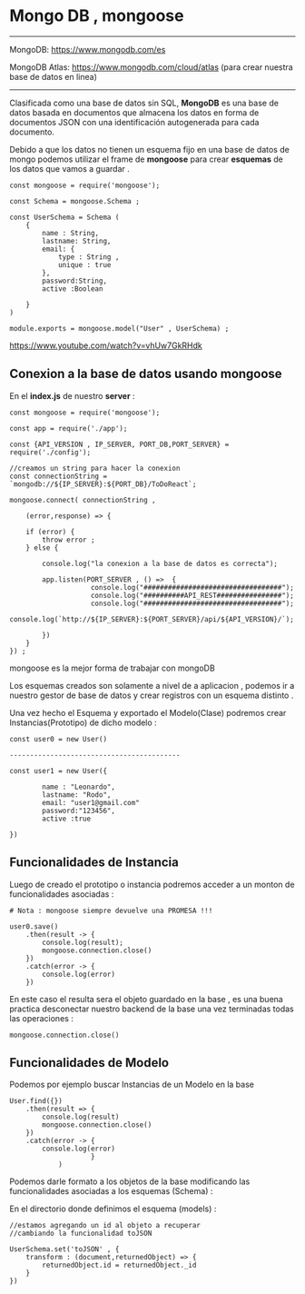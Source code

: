 # Mongo DB  , mongoose

-----------------------------
MongoDB: https://www.mongodb.com/es

MongoDB Atlas: https://www.mongodb.com/cloud/atlas (para crear nuestra base de datos en linea)

-----------------------------

Clasificada como una base de datos sin SQL, **MongoDB** es una base de datos basada en documentos que almacena los datos en forma de documentos JSON con una identificación autogenerada para cada documento.

Debido a que los datos no tienen un esquema fijo en una base  de datos de mongo podemos utilizar el frame de **mongoose** para crear **esquemas** de los datos que vamos a guardar . 

~~~
const mongoose = require('mongoose'); 

const Schema = mongoose.Schema ; 

const UserSchema = Schema (
    {
        name : String,
        lastname: String,
        email: {
            type : String , 
            unique : true
        },
        password:String,
        active :Boolean

    }
)

module.exports = mongoose.model("User" , UserSchema) ;
~~~



https://www.youtube.com/watch?v=vhUw7GkRHdk

## Conexion a la base de datos usando mongoose 

En el **index.js** de nuestro **server** :

~~~
const mongoose = require('mongoose');

const app = require('./app'); 

const {API_VERSION , IP_SERVER, PORT_DB,PORT_SERVER} = require('./config'); 

//creamos un string para hacer la conexion 
const connectionString = `mongodb://${IP_SERVER}:${PORT_DB}/ToDoReact`;

mongoose.connect( connectionString , 
    
    (error,response) => {

    if (error) {
        throw error ;
    } else {

        console.log("la conexion a la base de datos es correcta");

        app.listen(PORT_SERVER , () =>  {
                    console.log("##################################");
                    console.log("##########API_REST################");
                    console.log("##################################");
                    console.log(`http://${IP_SERVER}:${PORT_SERVER}/api/${API_VERSION}/`);

        })
    }
}) ; 
~~~

mongoose es la mejor forma de trabajar con mongoDB 

Los esquemas creados son solamente a nivel de a aplicacion , podemos ir a nuestro gestor de base de datos y crear registros con un esquema distinto . 

Una vez hecho el Esquema y exportado el Modelo(Clase) podremos crear Instancias(Prototipo) de dicho modelo :

~~~
const user0 = new User() 

------------------------------------------

const user1 = new User({

        name : "Leonardo",
        lastname: "Rodo",
        email: "user1@gmail.com"
        password:"123456",
        active :true

})
~~~
## Funcionalidades de Instancia 

Luego de creado el prototipo o instancia podremos acceder a un monton de funcionalidades asociadas :

~~~
# Nota : mongoose siempre devuelve una PROMESA !!!
~~~

~~~
user0.save()
    .then(result -> {
        console.log(result);
        mongoose.connection.close()
    })
    .catch(error -> {
        console.log(error)
    })
~~~

En este caso el resulta sera el objeto guardado en la base , es una buena practica desconectar nuestro backend de la base una vez terminadas todas las operaciones :

~~~
mongoose.connection.close()
~~~

## Funcionalidades de Modelo

Podemos por ejemplo buscar Instancias de un Modelo en la base 

~~~
User.find({})
    .then(result => {
        console.log(result)
        mongoose.connection.close()
    })
    .catch(error -> {
        console.log(error)
                    }
            )
~~~

Podemos darle formato a los objetos de la base modificando las funcionalidades asociadas a los esquemas (Schema) :

En el directorio donde definimos el esquema (models) : 

~~~
//estamos agregando un id al objeto a recuperar 
//cambiando la funcionalidad toJSON 

UserSchema.set('toJSON' , {
    transform : (document,returnedObject) => {
        returnedObject.id = returnedObject._id
    }
})
~~~







